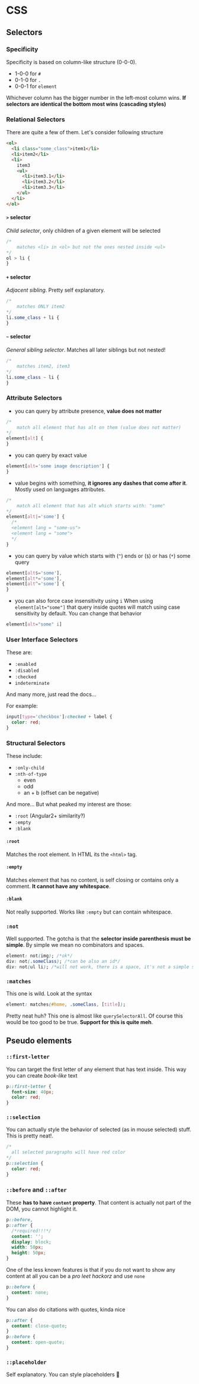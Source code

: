 # CSS

## Selectors

### Specificity

Specificity is based on column-like structure (0-0-0).

- 1-0-0 for `#`
- 0-1-0 for `.`
- 0-0-1 for `element`

Whichever column has the bigger number in the left-most column wins. **If selectors are identical the bottom most wins (cascading styles)**

### Relational Selectors

There are quite a few of them. Let's consider following structure

```html
<ol>
  <li class="some_class">item1</li>
  <li>item2</li>
  <li>
    item3
    <ul>
      <li>item3.1</li>
      <li>item3.2</li>
      <li>item3.3</li>
    </ul>
  </li>
</ol>
```

#### `>` selector

_Child selector_, only children of a given element will be selected

```css
/*
    matches <li> in <ol> but not the ones nested inside <ul>
*/
ol > li {
}
```

#### `+` selector

_Adjacent sibling_. Pretty self explanatory.

```css
/*
    matches ONLY item2
*/
li.some_class + li {
}
```

#### `~` selector

_General sibling selector_. Matches all later siblings but not nested!

```css
/*
    matches item2, item3
*/
li.some_class ~ li {
}
```

### Attribute Selectors

- you can query by attribute presence, **value does not matter**

```css
/*
    match all element that has alt on them (value does not matter)
*/
element[alt] {
}
```

- you can query by exact value

```css
element[alt='some image description'] {
}
```

- value begins with something, **it ignores any dashes that come after it**. Mostly used on languages attributes.

```css
/*
    match all element that has alt which starts with: "some"
*/
element[alt|='some'] {
  /*
  <element lang = "some-us">
  <element lang = "some">
  */
}
```

- you can query by value which starts with (`^`) ends or (`$`) or has (`*`) some query

```css
element[alt$='some'],
element[alt*='some'],
element[alt^='some'] {
}
```

- you can also force case insensitivity using `i`
  When using `element[alt="some"]` that query inside quotes will match using case sensitivity by default. You can change that behavior

```css
element[alt="some" i]
```

### User Interface Selectors

These are:

- `:enabled`
- `:disabled`
- `:checked`
- `indeterminate`

And many more, just read the docs...

For example:

```css
input[type='checkbox']:checked + label {
  color: red;
}
```

### Structural Selectors

These include:

- `:only-child`
- `:nth-of-type`
  - even
  - odd
  - an + b (offset can be negative)

And more... But what peaked my interest are those:

- `:root` (Angular2+ similarity?)
- `:empty`
- `:blank`

#### `:root`

Matches the root element. In HTML its the `<html>` tag.

#### `:empty`

Matches element that has no content, is self closing or contains only a comment. **It cannot have any whitespace**.

#### `:blank`

Not really supported. Works like `:empty` but can contain whitespace.

### `:not`

Well supported. The gotcha is that the **selector inside parenthesis must be simple**. By simple we mean no combinators and spaces.

```css
element: not(img); /*ok*/
div: not(.someClass); /*can be also an id*/
div: not(ul li); /*will not work, there is a space, it's not a simple selector*/
```

### `:matches`

This one is wild. Look at the syntax

```css
element: matches(#home, .someClass, [title]);
```

Pretty neat huh? This one is almost like `querySelectorAll`. Of course this would be too good to be true. **Support for this is quite meh**.

## Pseudo elements

### `::first-letter`

You can target the first letter of any element that has text inside. This way you can create _book-like_ text

```css
p::first-letter {
  font-size: 40px;
  color: red;
}
```

### `::selection`

You can actually style the behavior of selected (as in mouse selected) stuff. This is pretty neat!.

```css
/*
  all selected paragraphs will have red color
*/
p::selection {
  color: red;
}
```

### `::before` and `::after`

These **has to have `content` property**. That content is actually not part of the DOM, you cannot highlight it.

```css
p::before,
p::after {
  /*required!!!*/
  content: '';
  display: block;
  width: 50px;
  height: 50px;
}
```

One of the less known features is that if you do not want to show any content at all you can be a _pro leet hackorz_ and use `none`

```css
p::before {
  content: none;
}
```

You can also do citations with quotes, kinda nice

```css
p::after {
  content: close-quote;
}
p::before {
  content: open-quote;
}
```

### `::placeholder`

Self explanatory. You can style placeholders 🤷‍
